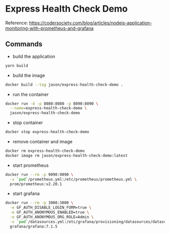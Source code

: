 # Express Health Check Demo

Reference: https://codersociety.com/blog/articles/nodejs-application-monitoring-with-prometheus-and-grafana

## Commands

- build the application

```bash
yarn build

```

- build the image

```bash
docker build --tag jason/express-health-check-demo .

```

- run the container

```bash
docker run -d -p 8080:8080 -p 8090:8090 \
  --name=express-health-check-demo \
  jason/express-health-check-demo

```

- stop container

```bash
docker stop express-health-check-demo

```

- remove container and image

```bash
docker rm express-health-check-demo
docker image rm jason/express-health-check-demo:latest

```

- start prometheus

```bash
docker run --rm -p 9090:9090 \
  -v `pwd`/prometheus.yml:/etc/prometheus/prometheus.yml \
  prom/prometheus:v2.20.1

```

- start grafana

```bash
docker run --rm -p 3000:3000 \
  -e GF_AUTH_DISABLE_LOGIN_FORM=true \
  -e GF_AUTH_ANONYMOUS_ENABLED=true \
  -e GF_AUTH_ANONYMOUS_ORG_ROLE=Admin \
  -v `pwd`/datasources.yml:/etc/grafana/provisioning/datasources/datasources.yml \
  grafana/grafana:7.1.5

```
